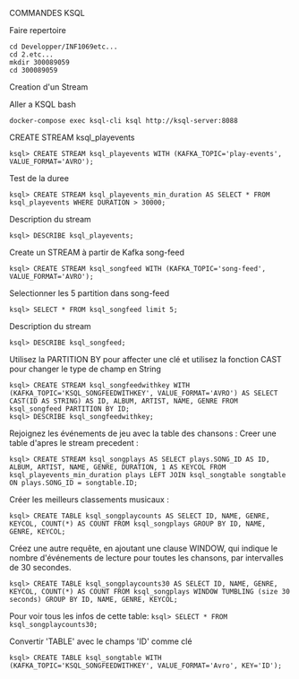  COMMANDES KSQL
 
 Faire repertoire
 
 ```
 cd Developper/INF1069etc...
 cd 2.etc...
 mkdir 300089059
 cd 300089059
 ```
 
 Creation d'un Stream
 
 Aller a KSQL bash
 
 ```docker-compose exec ksql-cli ksql http://ksql-server:8088```
 
CREATE STREAM ksql_playevents
```
ksql> CREATE STREAM ksql_playevents WITH (KAFKA_TOPIC='play-events', VALUE_FORMAT='AVRO');
```

Test de la duree
``` 
ksql> CREATE STREAM ksql_playevents_min_duration AS SELECT * FROM ksql_playevents WHERE DURATION > 30000;
```
Description du stream

``` ksql> DESCRIBE ksql_playevents; ```

Create un STREAM à partir de Kafka song-feed
``` 
ksql> CREATE STREAM ksql_songfeed WITH (KAFKA_TOPIC='song-feed', VALUE_FORMAT='AVRO'); 
```
Selectionner les 5 partition dans song-feed
``` 
ksql> SELECT * FROM ksql_songfeed limit 5; 
```
Description du stream
```
ksql> DESCRIBE ksql_songfeed; 
```
Utilisez la PARTITION BY pour affecter une clé et utilisez la fonction CAST pour changer le type de champ en String
``` 
ksql> CREATE STREAM ksql_songfeedwithkey WITH (KAFKA_TOPIC='KSQL_SONGFEEDWITHKEY', VALUE_FORMAT='AVRO') AS SELECT CAST(ID AS STRING) AS ID, ALBUM, ARTIST, NAME, GENRE FROM ksql_songfeed PARTITION BY ID; 
ksql> DESCRIBE ksql_songfeedwithkey;
```
Rejoignez les événements de jeu avec la table des chansons :
Creer une table d'apres le stream precedent :
```
ksql> CREATE STREAM ksql_songplays AS SELECT plays.SONG_ID AS ID, ALBUM, ARTIST, NAME, GENRE, DURATION, 1 AS KEYCOL FROM ksql_playevents_min_duration plays LEFT JOIN ksql_songtable songtable ON plays.SONG_ID = songtable.ID;
```
Créer les meilleurs classements musicaux :

``` 
ksql> CREATE TABLE ksql_songplaycounts AS SELECT ID, NAME, GENRE, KEYCOL, COUNT(*) AS COUNT FROM ksql_songplays GROUP BY ID, NAME, GENRE, KEYCOL;
```
Créez une autre requête, en ajoutant une clause WINDOW, qui indique le nombre d'événements de lecture pour toutes les chansons, par intervalles de 30 secondes.

``` ksql> CREATE TABLE ksql_songplaycounts30 AS SELECT ID, NAME, GENRE, KEYCOL, COUNT(*) AS COUNT FROM ksql_songplays WINDOW TUMBLING (size 30 seconds) GROUP BY ID, NAME, GENRE, KEYCOL; ```

Pour voir tous les infos de cette table:
``` ksql> SELECT * FROM ksql_songplaycounts30; ```


Convertir 'TABLE' avec le champs 'ID' comme clé
```
ksql> CREATE TABLE ksql_songtable WITH (KAFKA_TOPIC='KSQL_SONGFEEDWITHKEY', VALUE_FORMAT='Avro', KEY='ID'); 
```
